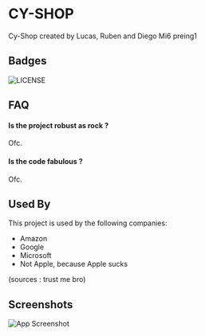
# CY-SHOP

Cy-Shop created by Lucas, Ruben and Diego
Mi6 preing1


## Badges
![LICENSE](https://img.shields.io/badge/LICENSE-GIGACHADS-red) 

## FAQ

#### Is the project robust as rock ?

Ofc.

#### Is the code fabulous ?

Ofc.


## Used By

This project is used by the following companies:

- Amazon
- Google
- Microsoft
- Not Apple, because Apple sucks

(sources : trust me bro)

## Screenshots

![App Screenshot](https://risibank.fr/cache/medias/0/1/199/19938/full.gif)

